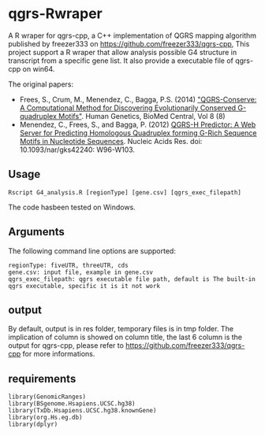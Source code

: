 # qgrs-Rwraper
A R wraper for qgrs-cpp, a C++ implementation of QGRS mapping algorithm published by freezer333 on https://github.com/freezer333/qgrs-cpp, This project support a R wraper that allow analysis possible G4 structure in transcript from a specific gene list. It also provide a executable file of qgrs-cpp on win64.

The original papers:

- Frees, S., Crum, M., Menendez, C., Bagga, P.S. (2014) ["QGRS-Conserve: A Computational Method for Discovering Evolutionarily Conserved G-quadruplex Motifs"](https://humgenomics.biomedcentral.com/articles/10.1186/1479-7364-8-8). Human Genetics, BioMed Central, Vol 8 (8)
- Menendez, C., Frees, S., and Bagga, P. (2012) [QGRS-H Predictor: A Web Server for Predicting Homologous Quadruplex forming G-Rich Sequence Motifs in Nucleotide Sequences](https://academic.oup.com/nar/article/40/W1/W96/1074452/QGRS-H-Predictor-a-web-server-for-predicting). Nucleic Acids Res. doi: 10.1093/nar/gks42240: W96-W103.

## Usage

```
Rscript G4_analysis.R [regionType] [gene.csv] [qgrs_exec_filepath]
```

The code hasbeen tested on Windows.

## Arguments

The following command line options are supported:

```
regionType: fiveUTR, threeUTR, cds
gene.csv: input file, example in gene.csv
qgrs_exec_filepath: qgrs executable file path, default is The built-in qgrs executable, specific it is it not work
```

## output
By default, output is in res folder, temporary files is in tmp folder. The implication of column is showed on column title, the last 6 column is the output for qgrs-cpp, please refer to https://github.com/freezer333/qgrs-cpp for more informations.


## requirements
```
library(GenomicRanges)
library(BSgenome.Hsapiens.UCSC.hg38)
library(TxDb.Hsapiens.UCSC.hg38.knownGene)
library(org.Hs.eg.db)
library(dplyr)
```

